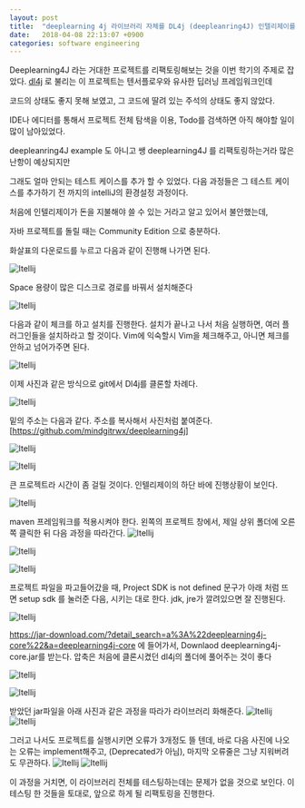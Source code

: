 ```yaml
---
layout: post
title:  "deeplearning 4j 라이브러리 자체를 DL4j (deepleanring4J) 인텔리제이를 이용해서 돌려보기"
date:   2018-04-08 22:13:07 +0900
categories: software engineering 
---
```


Deeplearning4J 라는  거대한 프로젝트를 리팩토링해보는 것을 이번 학기의 주제로 잡았다. [dl4j] 로 불리는 이 프로젝트는 텐서플로우와 유사한 딥러닝 프레임워크인데 

코드의 상태도 좋지 못해 보였고, 그 코드에 딸려 있는 주석의 상태도 좋지 않았다.

IDE나 에디터를 통해서 프로젝트 전체 탐색을 이용, Todo를 검색하면 아직 해야할 일이 많이 남아있었다.

deepleanring4J example 도 아니고 쌩 deeplearning4J 를 리팩토링하는거라 많은 난항이 예상되지만 

그래도 얼마 안되는 테스트 케이스를 추가 할 수 있었다. 다음 과정들은 그 테스트 케이스를 추가하기 전 까지의 intelliJ의 환경설정 과정이다.

처음에 인텔리제이가 돈을 지불해야 쓸 수 있는 거라고 알고 있어서 불안했는데, 

자바 프로젝트를 돌릴 때는 Community Edition 으로 충분하다.

화살표의 다운로드를 누르고 다음과 같이 진행해 나가면 된다. 

![Itellij]({{"/assets/img002.png"}})

Space 용량이 많은 디스크로 경로를 바꿔서 설치해준다 

![Itellij]({{"/assets/img003.png"}})

다음과 같이 체크를 하고 설치를 진행한다. 설치가 끝나고 나서 처음 실행하면, 여러 플러그인들을 설치하라고 할 것이다.
Vim에 익숙할시 Vim을 체크해주고, 아니면 체크를 안하고 넘어가주면 된다.

![Itellij]({{"/assets/img004.png"}})

이제 사진과 같은 방식으로 git에서 Dl4j를 클론할 차례다.

![Itellij]({{"/assets/img005.png"}})

밑의 주소는 다음과 같다. 주소를 복사해서 사진처럼 붙여준다.
[https://github.com/mindgitrwx/deeplearning4j]

![Itellij]({{"/assets/img006.png"}})

![Itellij]({{"/assets/img008.png"}})

큰 프로젝트라 시간이 좀 걸릴 것이다. 인텔리제이의 하단 바에 진행상황이 보인다. 

![Itellij]({{"/assets/img009.png"}})


maven 프레임워크를 적용시켜야 한다. 왼쪽의 프로젝트 창에서, 제일 상위 폴더에 오른쪽 클릭한 뒤 다음 과정을 따라간다. 
![Itellij]({{"/assets/img010.png"}})

![Itellij]({{"/assets/img011.png"}})

![Itellij]({{"/assets/img012.png"}})

프로젝트 파일을 파고들어갔을 때, Project SDK is not defined 문구가 아래 처럼 뜨면 setup sdk 를 눌러준 다음, 시키는 대로 한다. jdk, jre가 깔려있으면 잘 진행된다.

![Itellij]({{"/assets/img015.png"}})

https://jar-download.com/?detail_search=a%3A%22deeplearning4j-core%22&a=deeplearning4j-core
에 들어가서, Downlaod deeplearning4j-core.jar를 받는다. 압축은 처음에 클론시켰던 dl4j의 폴더에 풀어주는 것이 좋다

![Itellij]({{"/assets/img016.png"}})

![Itellij]({{"/assets/img017.png"}})

받았던 jar파일을 아래 사진과 같은 과정을 따라가 라이브러리 화해준다. 
![Itellij]({{"/assets/img025.png"}})
![Itellij]({{"/assets/img022.png"}})

그러고 나서도 프로젝트를 실행시키면 오류가 3개정도 뜰 텐데, 바로 다음 사진에 나오는 오류는 implement해주고, (Deprecated가 아님), 마지막 오류줄은 그냥 지워버려도 무관하다.
![Itellij]({{"/assets/img023.png"}})
![Itellij]({{"/assets/img024.png"}})

이 과정을 거치면, 이 라이브러리 전체를 테스팅하는데는 문제가 없을 것으로 보인다. 이 테스팅 한 것들을 토대로, 앞으로 하게 될 리팩토링을 진행한다. 

[dl4j]: https://deeplearning4j.org/
[https://github.com/mindgitrwx/deeplearning4j]: https://github.com/mindgitrwx/deeplearning4j
[jekyll-docs]: https://jekyllrb.com/docs/home
[jekyll-gh]:   https://github.com/jekyll/jekyll
[jekyll-talk]: https://talk.jekyllrb.com/